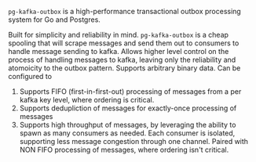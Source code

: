 `pg-kafka-outbox` is a high-performance transactional outbox processing system for Go and Postgres.

Built for simplicity and reliability in mind. `pg-kafka-outbox` is a cheap spooling
that will scrape messages and send them out to consumers to handle message sending to kafka.
Allows higher level control on the process of handling messages to kafka, leaving only the reliability and atomoicity to
the outbox pattern. Supports arbitrary binary data. Can be configured to 

1. Supports FIFO (first-in-first-out) processing of messages from a per kafka key level, where ordering is critical.
2. Supports dedupliction of messages for exactly-once processing of messages
3. Supports high throughput of messages, by leveraging the ability to spawn as many consumers as needed.
Each consumer is isolated, supporting less message congestion through one channel. Paired with NON FIFO processing of messages,
where ordering isn't critical.
   
